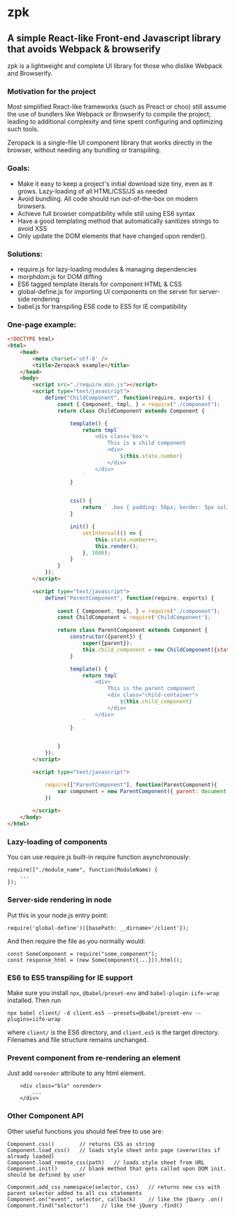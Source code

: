 # zpk

## A simple React-like Front-end Javascript library that avoids Webpack &amp; browserify


zpk is a lightweight and complete UI library for those who dislike Webpack and Browserify.

### Motivation for the project

Most simplified React-like frameworks (such as Preact or choo) still assume the use of bundlers like Webpack or Browserify to compile the project; leading to additional complexity and time spent configuring and optimizing such tools.

Zeropack is a single-file UI component library that works directly in the browser, without needing any bundling or transpiling.

### Goals:
* Make it easy to keep a project's initial download size tiny, even as it grows. Lazy-loading of all HTML/CSS/JS as needed
* Avoid bundling. All code should run out-of-the-box on modern browsers.
* Achieve full browser compatibility while still using ES6 syntax
* Have a good templating method that automatically sanitizes strings to avoid XSS
* Only update the DOM elements that have changed upon render().

### Solutions:
* require.js for lazy-loading modules &amp; managing dependencies
* morphdom.js for DOM diffing
* ES6 tagged template literals for component HTML &amp; CSS
* global-define.js for importing UI components on the server for server-side rendering
* babel.js for transpiling ES6 code to ES5 for IE compatibility


### One-page example:
```html
<!DOCTYPE html>
<html>
    <head>
        <meta charset='utf-8' />
        <title>Zeropack example</title>
    </head>
    <body>
        <script src="./require.min.js"></script>
        <script type="text/javascript">
            define("ChildComponent", function(require, exports) {
                const { Component, tmpl, } = require("./component");
                return class ChildComponent extends Component {

                    template() {
                        return tmpl`
                            <div class='box'>
                                This is a child component
                                <div>
                                    ${this.state.number}
                                </div>
                            </div>
                        `
                    }


                    css() {
                        return ` .box { padding: 50px; border: 5px solid black; } `;
                    }

                    init() {
                        setInterval(() => {
                            this.state.number++;
                            this.render();
                        }, 1000);
                    }
                }
            });
        </script>

        <script type="text/javascript">
            define("ParentComponent", function(require, exports) {
                
                const { Component, tmpl, } = require("./component");
                const ChildComponent = require('ChildComponent');

                return class ParentComponent extends Component {
                    constructor({parent}) {
                        super({parent});
                        this.child_component = new ChildComponent({state: {number: 1}, parent: this.find(".child-container")});
                    }

                    template() {
                        return tmpl`
                            <div>
                                This is the parent component
                                <div class="child-container">
                                    ${this.child_component}
                                </div>
                            </div>
                        `
                    }


                }
            });
        </script>

        <script type="text/javascript">

            require(["ParentComponent"], function(ParentComponent){
                var component = new ParentComponent({ parent: document.querySelector('body') });
            })
        
        </script>
    </body>
</html>

```



### Lazy-loading of components

You can use require.js built-in require function asynchronously:

```
require(["./module_name", function(ModuleName) {
    ...
});
```


### Server-side rendering in node
Put this in your node.js entry point:
```
require('global-define')({basePath: __dirname+'/client'});
```
And then require the file as you normally would:
```
const SomeComponent = require("some_component");
const response_html = (new SomeComponent({...})).html();
```




### ES6 to ES5 transpiling for IE support
Make sure you install `npx`, `@babel/preset-env` and `babel-plugin-iife-wrap` installed. Then run
```
npx babel client/ -d client.es5 --presets=@babel/preset-env --plugins=iife-wrap
```
where `client/` is the ES6 directory, and `client.es5` is the target directory. Filenames and file structure remains unchanged.



### Prevent component from re-rendering an element
Just add `norender` attribute to any html element.
```
    <div class="bla" norender>
        ...
    </div>
```


### Other Component API
Other useful functions you should feel free to use are:

```
Component.css()        // returns CSS as string
Component.load_css()   // loads style sheet onto page (overwrites if already loaded)
Component.load_remote_css(path)   // loads style sheet from URL
Component.init()       // blank method that gets called upon DOM init. should be defined by user

Component.add_css_namespace(selector, css)   // returns new css with parent selector added to all css statements
Component.on("event", selector, callback)    // like the jQuery .on()
Component.find("selector")    // like the jQuery .find()
```
